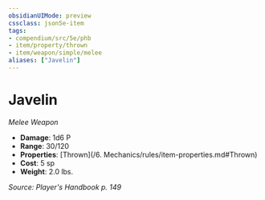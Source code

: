 ```yaml
---
obsidianUIMode: preview
cssclass: json5e-item
tags:
- compendium/src/5e/phb
- item/property/thrown
- item/weapon/simple/melee
aliases: ["Javelin"]
---
```

# Javelin
*Melee Weapon*  

- **Damage**: 1d6 P
- **Range**: 30/120
- **Properties**: [Thrown](/6. Mechanics/rules/item-properties.md#Thrown)
- **Cost**: 5 sp
- **Weight**: 2.0 lbs.

*Source: Player's Handbook p. 149*